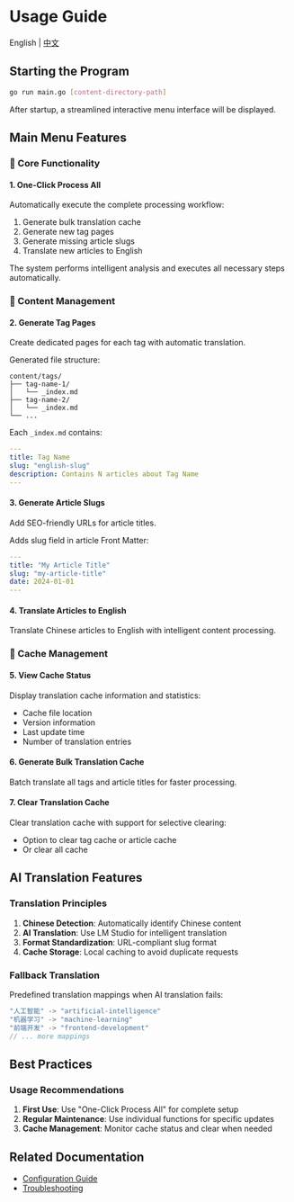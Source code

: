 # Usage Guide

English | [中文](usage.md)

## Starting the Program

```bash
go run main.go [content-directory-path]
```

After startup, a streamlined interactive menu interface will be displayed.

## Main Menu Features

### 🚀 Core Functionality

#### 1. One-Click Process All
Automatically execute the complete processing workflow:
1. Generate bulk translation cache
2. Generate new tag pages
3. Generate missing article slugs
4. Translate new articles to English

The system performs intelligent analysis and executes all necessary steps automatically.

### 📝 Content Management

#### 2. Generate Tag Pages
Create dedicated pages for each tag with automatic translation.

Generated file structure:
```
content/tags/
├── tag-name-1/
│   └── _index.md
├── tag-name-2/
│   └── _index.md
└── ...
```

Each `_index.md` contains:
```yaml
---
title: Tag Name
slug: "english-slug"
description: Contains N articles about Tag Name
---
```

#### 3. Generate Article Slugs
Add SEO-friendly URLs for article titles.

Adds slug field in article Front Matter:
```yaml
---
title: "My Article Title"
slug: "my-article-title"
date: 2024-01-01
---
```

#### 4. Translate Articles to English
Translate Chinese articles to English with intelligent content processing.

### 💾 Cache Management

#### 5. View Cache Status
Display translation cache information and statistics:
- Cache file location
- Version information
- Last update time
- Number of translation entries

#### 6. Generate Bulk Translation Cache
Batch translate all tags and article titles for faster processing.

#### 7. Clear Translation Cache
Clear translation cache with support for selective clearing:
- Option to clear tag cache or article cache
- Or clear all cache

## AI Translation Features

### Translation Principles
1. **Chinese Detection**: Automatically identify Chinese content
2. **AI Translation**: Use LM Studio for intelligent translation
3. **Format Standardization**: URL-compliant slug format
4. **Cache Storage**: Local caching to avoid duplicate requests

### Fallback Translation
Predefined translation mappings when AI translation fails:
```go
"人工智能" -> "artificial-intelligence"
"机器学习" -> "machine-learning"
"前端开发" -> "frontend-development"
// ... more mappings
```

## Best Practices

### Usage Recommendations
1. **First Use**: Use "One-Click Process All" for complete setup
2. **Regular Maintenance**: Use individual functions for specific updates
3. **Cache Management**: Monitor cache status and clear when needed

## Related Documentation

- [Configuration Guide](configuration_en.md)
- [Troubleshooting](troubleshooting_en.md)
